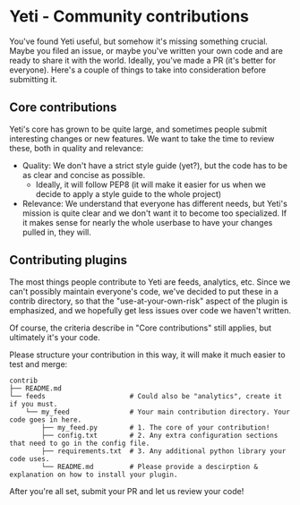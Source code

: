 # Yeti - Community contributions

You've found Yeti useful, but somehow it's missing something crucial. Maybe
you filed an issue, or maybe you've written your own code and are ready to
share it with the world. Ideally, you've made a PR (it's better for everyone).
Here's a couple of things to take into consideration before submitting it.

## Core contributions

Yeti's core has grown to be quite large, and sometimes people submit interesting
changes or new features. We want to take the time to review these, both in
quality and relevance:

* Quality: We don't have a strict style guide (yet?), but the code has to be
  as clear and concise as possible.
  * Ideally, it will follow PEP8 (it will make it easier for us when we decide
    to apply a style guide to the whole project)
* Relevance: We understand that everyone has different needs, but Yeti's mission
  is quite clear and we don't want it to become too specialized. If it makes
  sense for nearly the whole userbase to have your changes pulled in, they will.

## Contributing plugins

The most things people contribute to Yeti are feeds, analytics, etc. Since we
can't possibly maintain everyone's code, we've decided to put these in a
contrib directory, so that the "use-at-your-own-risk" aspect of the plugin is
emphasized, and we hopefully get less issues over code we haven't written.

Of course, the criteria describe in "Core contributions" still applies, but
ultimately it's your code.

Please structure your contribution in this way, it will make it much easier to
test and merge:

```
contrib
├── README.md
└── feeds                     # Could also be "analytics", create it if you must.
    └── my_feed               # Your main contribution directory. Your code goes in here.
        ├── my_feed.py        # 1. The core of your contribution!
        ├── config.txt        # 2. Any extra configuration sections that need to go in the config file.
        ├── requirements.txt  # 3. Any additional python library your code uses.
        └── README.md         # Please provide a descirption & explanation on how to install your plugin.
```

After you're all set, submit your PR and let us review your code!
